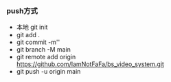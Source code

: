 ### push方式
- 本地 git init
- git add .
- git commit -m''
- git branch -M main
- git remote add origin https://github.com/IamNotFaFa/bs_video_system.git
- git push -u origin main
